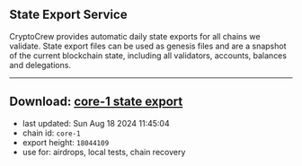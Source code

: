 ## State Export Service
CryptoCrew provides automatic daily state exports for all chains we validate. State export files can be used as genesis files and are a snapshot of the current blockchain state, including all validators, accounts, balances and delegations.

---
**Download: [core-1 state export](https://dl-eu2.ccvalidators.com/SERVICE/persistence/core-1_export_18044109.json)**
---

- last updated: Sun Aug 18 2024 11:45:04
- chain id: `core-1`
- export height: `18044109`
- use for: airdrops, local tests, chain recovery
